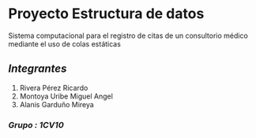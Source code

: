 # Proyecto Estructura de datos
Sistema computacional para el registro de citas de un consultorio médico mediante el uso de colas estáticas
## *Integrantes*
1. Rivera Pérez Ricardo
2. Montoya Uribe Miguel Angel
3. Alanis Garduño Mireya
### *Grupo : 1CV10*

